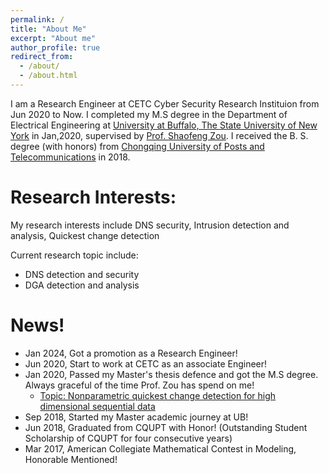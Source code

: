 ```yaml
---
permalink: /
title: "About Me"
excerpt: "About me"
author_profile: true
redirect_from: 
  - /about/
  - /about.html
---
```

I am a Research Engineer at CETC Cyber Security Research Instituion from Jun 2020 to Now. I completed my M.S degree in the Department of Electrical Engineering at [University at Buffalo, The State University of New York](https://www.buffalo.edu) in Jan,2020, supervised by [Prof. Shaofeng Zou](https://sites.google.com/view/szou/home). I received the B. S. degree (with honors) from [Chongqing University of Posts and Telecommunications](http://www.cqupt.edu.cn) in 2018.


<!-- This is the front page of a website that is powered by the [academicpages template](https://github.com/academicpages/academicpages.github.io) and hosted on GitHub pages. [GitHub pages](https://pages.github.com) is a free service in which websites are built and hosted from code and data stored in a GitHub repository, automatically updating when a new commit is made to the respository. This template was forked from the [Minimal Mistakes Jekyll Theme](https://mmistakes.github.io/minimal-mistakes/) created by Michael Rose, and then extended to support the kinds of content that academics have: publications, talks, teaching, a portfolio, blog posts, and a dynamically-generated CV. You can fork [this repository](https://github.com/academicpages/academicpages.github.io) right now, modify the configuration and markdown files, add your own PDFs and other content, and have your own site for free, with no ads! An older version of this template powers my own personal website at [stuartgeiger.com](http://stuartgeiger.com), which uses [this Github repository](https://github.com/staeiou/staeiou.github.io). -->


Research Interests:
======
My research interests include DNS security, Intrusion detection and analysis, Quickest change detection

Current research topic include:
* DNS detection and security
* DGA detection and analysis
  
News!
======
* Jan 2024, Got a promotion as a Research Engineer!
* Jun 2020, Start to work at CETC as an associate Engineer!
* Jan 2020, Passed my Master's thesis defence and got the M.S degree. Always graceful of the time Prof. Zou has spend on me!
  * [Topic: Nonparametric quickest change detection for high dimensional sequential data](https://ubir.buffalo.edu/xmlui/bitstream/handle/10477/84065/Wang_buffalo_0656M_16844.pdf?sequence=1&isAllowed=y)
* Sep 2018, Started my Master academic journey at UB!
* Jun 2018, Graduated from CQUPT with Honor! (Outstanding Student Scholarship of CQUPT for four consecutive years)
* Mar 2017, American Collegiate Mathematical Contest in Modeling, Honorable Mentioned!

